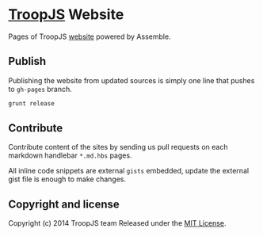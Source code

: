# [TroopJS](https://github.com/troopjs/troopjs) Website

Pages of TroopJS [website](http://troopjs.com) powered by Assemble.

## Publish

Publishing the website from updated sources is simply one line that pushes to `gh-pages` branch.

```bash
grunt release
```
## Contribute

Contribute content of the sites by sending us pull requests on each markdown handlebar `*.md.hbs` pages.

All inline code snippets are external `gists` embedded, update the external gist file is enough to make changes.

## Copyright and license
Copyright (c) 2014 TroopJS team
Released under the [MIT License](LICENSE-MIT).
